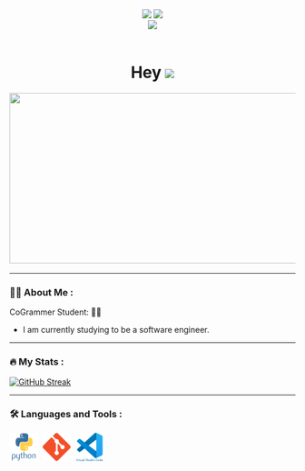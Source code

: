 <div id="header" align="center">
 <img src="https://media.giphy.com/media/2QpnSwLwr9fkDtiN4m/giphy.gif?cid=ecf05e472isip722miio13pp0hkk4ziwhw3ot0xpgre1s0e2&ep=v1_gifs_search&rid=giphy.gif&ct=g" width="100"/> 
 <img src="https://media.giphy.com/media/ve43TyDQ3B4me7d22z/giphy.gif?cid=ecf05e472isip722miio13pp0hkk4ziwhw3ot0xpgre1s0e2&ep=v1_gifs_search&rid=giphy.gif&ct=g" width="100"/>
</div> 

<div id="badges" align="center">
  <a href="https://www.linkedin.com/in/dominic-kerr-2729252b8/">
  <img src="https://img.shields.io/badge/LinkedIn-black?style=for-the-badge&logo=LinkedIn&logoColor=White alt="LinkedIn Badge"/>
  </a>
</div> 

<div id="badges" align="center">
  <img src="https://komarev.com/ghpvc/?username=DomK92&style=flat-square&color=blue" alt=""/>
</div>

<h1 align="center"> 
  Hey
  <img src="https://media.giphy.com/media/hvRJCLFzcasrR4ia7z/giphy.gif" width="30px"/>
</h1>

<div align="center">
 <img src="https://media.giphy.com/media/dWesBcTLavkZuG35MI/giphy.gif" width="600" height="300"/> 
</div>

---

### :man_technologist: About Me :
CoGrammer Student: :man_student:

- I am currently studying to be a software engineer. 

  

---

### :fire: My Stats :

[![GitHub Streak](http://github-readme-streak-stats.herokuapp.com?user=DomK92&theme=dark&background=000000)](https://git.io/streak-stats) 


---

### :hammer_and_wrench: Languages and Tools :

<div>
  <img src="https://github.com/devicons/devicon/blob/master/icons/python/python-original-wordmark.svg" title="python" alt="python" width="50" height="50"/>&nbsp;
  <img src="https://github.com/devicons/devicon/blob/master/icons/git/git-original.svg" title="git" alt="git" width="50" height="50"/>&nbsp;
  <img src="https://github.com/devicons/devicon/blob/master/icons/vscode/vscode-original-wordmark.svg" title="vscode" alt="vscode" width="50" height="50"/>&nbsp;
</div> 

